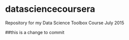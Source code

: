 # datasciencecoursera
Repository for my Data Science Toolbox Course July 2015

##this is a change to commit
